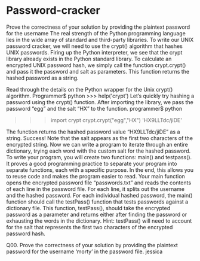 # Password-cracker
Prove the correctness of your solution by providing the plaintext password for the username
The real strength of the Python programming language lies in the wide array of standard and third-party libraries. To write our UNIX password cracker, we will need to use the crypt() algorithm that hashes UNIX passwords. Firing up the Python interpreter, we see that the crypt library already exists in the Python standard library. To calculate an encrypted UNIX password hash, we simply call the function crypt.crypt() and pass it the password and salt as parameters. This function returns the hashed password as a string. 

Read through the details on the Python wrapper for the Unix crypt() algorithm.
Programmer$ python >>> help('crypt') 
Let’s quickly try hashing a password using the crypt() function. After importing the library, we pass the password “egg” and the salt “HX” to the function. 
programmer$ python
>>> import crypt
>>> crypt.crypt("egg","HX") 'HX9LLTdc/jiDE' 

The function returns the hashed password value “HX9LLTdc/jiDE” as a string. Success! Note that the salt appears as the first two characters of the encrypted string. Now we can write a program to iterate through an entire dictionary, trying each word with the custom salt for the hashed password. 
To write your program, you will create two functions: main() and testpass(). It proves a good programming practice to separate your program into separate functions, each with a specific purpose. In the end, this allows you to reuse code and makes the program easier to read. Your main function opens the encrypted password file “passwords.txt” and reads the contents of each line in the password file. For each line, it splits out the username and the hashed password. For each individual hashed password, the main() function should call the testPass() function that tests passwords against a dictionary file. This function, testPass(), should take the encrypted password as a parameter and returns either after finding the password or exhausting the words in the dictionary. 
Hint: testPass() will need to account for the salt that represents the first two characters of the encrypted password hash. 

Q00. Prove the correctness of your solution by providing the plaintext password for the username ‘morty’ in the password file. 
jessica
